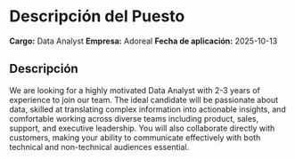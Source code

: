 # Descripción del Puesto

**Cargo:** Data Analyst
**Empresa:** Adoreal
**Fecha de aplicación:** 2025-10-13

## Descripción

We are looking for a highly motivated Data Analyst with 2-3 years of experience to join our team. The ideal candidate will be passionate about data, skilled at translating complex information into actionable insights, and comfortable working across diverse teams including product, sales, support, and executive leadership.
You will also collaborate directly with customers, making your ability to communicate effectively with both technical and non-technical audiences essential.

